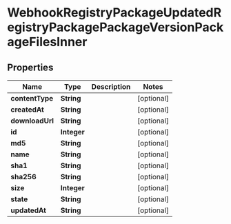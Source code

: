 

# WebhookRegistryPackageUpdatedRegistryPackagePackageVersionPackageFilesInner


## Properties

| Name | Type | Description | Notes |
|------------ | ------------- | ------------- | -------------|
|**contentType** | **String** |  |  [optional] |
|**createdAt** | **String** |  |  [optional] |
|**downloadUrl** | **String** |  |  [optional] |
|**id** | **Integer** |  |  [optional] |
|**md5** | **String** |  |  [optional] |
|**name** | **String** |  |  [optional] |
|**sha1** | **String** |  |  [optional] |
|**sha256** | **String** |  |  [optional] |
|**size** | **Integer** |  |  [optional] |
|**state** | **String** |  |  [optional] |
|**updatedAt** | **String** |  |  [optional] |



